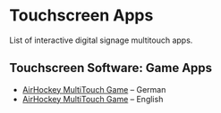 # Touchscreen Apps
List of interactive digital signage multitouch apps.


## Touchscreen Software: Game Apps

- [AirHockey MultiTouch Game](https://www.multitouch-appstore.com/en/app/airhockey) – German
- [AirHockey MultiTouch Game](https://www.multitouch-appstore.com/de/app/airhockey) – English
